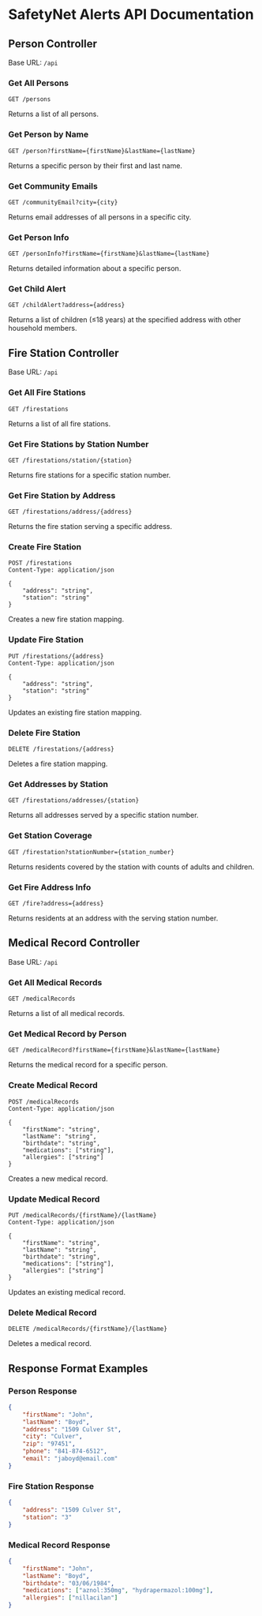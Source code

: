 # SafetyNet Alerts API Documentation

## Person Controller
Base URL: `/api`

### Get All Persons
```http
GET /persons
```
Returns a list of all persons.

### Get Person by Name
```http
GET /person?firstName={firstName}&lastName={lastName}
```
Returns a specific person by their first and last name.

### Get Community Emails
```http
GET /communityEmail?city={city}
```
Returns email addresses of all persons in a specific city.

### Get Person Info
```http
GET /personInfo?firstName={firstName}&lastName={lastName}
```
Returns detailed information about a specific person.

### Get Child Alert
```http
GET /childAlert?address={address}
```
Returns a list of children (≤18 years) at the specified address with other household members.

## Fire Station Controller
Base URL: `/api`

### Get All Fire Stations
```http
GET /firestations
```
Returns a list of all fire stations.

### Get Fire Stations by Station Number
```http
GET /firestations/station/{station}
```
Returns fire stations for a specific station number.

### Get Fire Station by Address
```http
GET /firestations/address/{address}
```
Returns the fire station serving a specific address.

### Create Fire Station
```http
POST /firestations
Content-Type: application/json

{
    "address": "string",
    "station": "string"
}
```
Creates a new fire station mapping.

### Update Fire Station
```http
PUT /firestations/{address}
Content-Type: application/json

{
    "address": "string",
    "station": "string"
}
```
Updates an existing fire station mapping.

### Delete Fire Station
```http
DELETE /firestations/{address}
```
Deletes a fire station mapping.

### Get Addresses by Station
```http
GET /firestations/addresses/{station}
```
Returns all addresses served by a specific station number.

### Get Station Coverage
```http
GET /firestation?stationNumber={station_number}
```
Returns residents covered by the station with counts of adults and children.

### Get Fire Address Info
```http
GET /fire?address={address}
```
Returns residents at an address with the serving station number.

## Medical Record Controller
Base URL: `/api`

### Get All Medical Records
```http
GET /medicalRecords
```
Returns a list of all medical records.

### Get Medical Record by Person
```http
GET /medicalRecord?firstName={firstName}&lastName={lastName}
```
Returns the medical record for a specific person.

### Create Medical Record
```http
POST /medicalRecords
Content-Type: application/json

{
    "firstName": "string",
    "lastName": "string",
    "birthdate": "string",
    "medications": ["string"],
    "allergies": ["string"]
}
```
Creates a new medical record.

### Update Medical Record
```http
PUT /medicalRecords/{firstName}/{lastName}
Content-Type: application/json

{
    "firstName": "string",
    "lastName": "string",
    "birthdate": "string",
    "medications": ["string"],
    "allergies": ["string"]
}
```
Updates an existing medical record.

### Delete Medical Record
```http
DELETE /medicalRecords/{firstName}/{lastName}
```
Deletes a medical record.

## Response Format Examples

### Person Response
```json
{
    "firstName": "John",
    "lastName": "Boyd",
    "address": "1509 Culver St",
    "city": "Culver",
    "zip": "97451",
    "phone": "841-874-6512",
    "email": "jaboyd@email.com"
}
```

### Fire Station Response
```json
{
    "address": "1509 Culver St",
    "station": "3"
}
```

### Medical Record Response
```json
{
    "firstName": "John",
    "lastName": "Boyd",
    "birthdate": "03/06/1984",
    "medications": ["aznol:350mg", "hydrapermazol:100mg"],
    "allergies": ["nillacilan"]
}
```